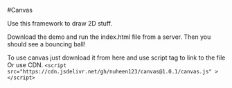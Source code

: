 #Canvas

Use this framework to draw 2D stuff.

Download the demo and run the index.html file from a server.
Then you should see a bouncing ball!

To use canvas just download it from here and use script tag to link to the file
Or use CDN.
`<script src="https://cdn.jsdelivr.net/gh/nuheen123/canvas@1.0.1/canvas.js" ></script>`
